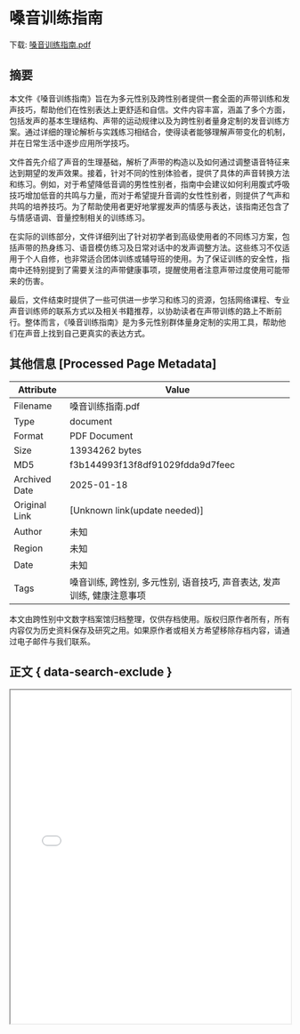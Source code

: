 # 嗓音训练指南

<!-- tcd_download_link -->
下载: <a href="../嗓音训练指南.pdf" download>嗓音训练指南.pdf</a>
<!-- tcd_download_link_end -->

## 摘要

<!-- tcd_abstract -->
本文件《嗓音训练指南》旨在为多元性别及跨性别者提供一套全面的声带训练和发声技巧，帮助他们在性别表达上更舒适和自信。文件内容丰富，涵盖了多个方面，包括发声的基本生理结构、声带的运动规律以及为跨性别者量身定制的发音训练方案。通过详细的理论解析与实践练习相结合，使得读者能够理解声带变化的机制，并在日常生活中逐步应用所学技巧。

文件首先介绍了声音的生理基础，解析了声带的构造以及如何通过调整语音特征来达到期望的发声效果。接着，针对不同的性别体验者，提供了具体的声音转换方法和练习。例如，对于希望降低音调的男性性别者，指南中会建议如何利用腹式呼吸技巧增加低音的共鸣与力量，而对于希望提升音调的女性性别者，则提供了气声和共鸣的培养技巧。为了帮助使用者更好地掌握发声的情感与表达，该指南还包含了与情感语调、音量控制相关的训练练习。

在实际的训练部分，文件详细列出了针对初学者到高级使用者的不同练习方案，包括声带的热身练习、语音模仿练习及日常对话中的发声调整方法。这些练习不仅适用于个人自修，也非常适合团体训练或辅导班的使用。为了保证训练的安全性，指南中还特别提到了需要关注的声带健康事项，提醒使用者注意声带过度使用可能带来的伤害。

最后，文件结束时提供了一些可供进一步学习和练习的资源，包括网络课程、专业声音训练师的联系方式以及相关书籍推荐，以协助读者在声带训练的路上不断前行。整体而言，《嗓音训练指南》是为多元性别群体量身定制的实用工具，帮助他们在声音上找到自己更真实的表达方式。

<!-- tcd_abstract_end -->

## 其他信息 [Processed Page Metadata]

| Attribute       | Value                                  |
|-----------------|----------------------------------------|
| Filename        | 嗓音训练指南.pdf                             |
| Type            | document                                 |
| Format          | PDF Document                               |
| Size            | 13934262 bytes                           |
| MD5             | f3b144993f13f8df91029fdda9d7feec                                  |
| Archived Date   | 2025-01-18                             |
| Original Link   | [Unknown link(update needed)]                         |
| Author          | 未知                               |
| Region          | 未知                               |
| Date            | 未知                                 |
| Tags            | 嗓音训练, 跨性别, 多元性别, 语音技巧, 声音表达, 发声训练, 健康注意事项                                 |

本文由跨性别中文数字档案馆归档整理，仅供存档使用。版权归原作者所有，所有内容仅为历史资料保存及研究之用。如果原作者或相关方希望移除存档内容，请通过电子邮件与我们联系。

## 正文 { data-search-exclude }

<!-- tcd_main_text -->
<iframe src="../嗓音训练指南.pdf" width="100%" height="600px">
    <p>无法显示PDF，请下载查看。</p>
</iframe>
<!-- tcd_main_text_end -->

